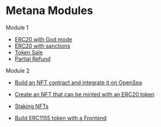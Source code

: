 # Metana Modules

Module 1
- [ERC20 with God mode](https://github.com/eskaine/metana-bootcamp/tree/main/module-1/erc20_godmode)
- [ERC20 with sanctions](https://github.com/eskaine/metana-bootcamp/tree/main/module-1/erc20_sanctions)
- [Token Sale](https://github.com/eskaine/metana-bootcamp/module-1/tree/main/token_sale)
- [Partial Refund](https://github.com/eskaine/metana-bootcamp/module-1/tree/main/partial_refund)

Module 2
- [Build an NFT contract and integrate it on OpenSea](https://github.com/eskaine/metana-bootcamp/tree/main/module-2/nft_contract)
- [Create an NFT that can be minted with an ERC20 token](https://github.com/eskaine/metana-bootcamp/tree/main/module-2/mintable_nft_with_erc20)
- [Staking NFTs](https://github.com/eskaine/metana-bootcamp/tree/main/module-2/staking_nfts)

- [Build ERC1155 token with a Frontend](https://github.com/eskaine/metana-bootcamp/tree/main/module-3/erc1155_with_frontend)
